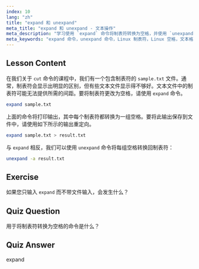 ```yaml
---
index: 10
lang: "zh"
title: "expand 和 unexpand"
meta_title: "expand 和 unexpand - 文本操作"
meta_description: "学习使用 `expand` 命令将制表符转换为空格，并使用 `unexpand` 命令将空格转换为制表符。通过本 Linux 教程改进文本文件格式。"
meta_keywords: "expand 命令，unexpand 命令，Linux 制表符，Linux 空格，文本格式化，Linux 教程，Linux 初学者，Linux 指南"
---
```


## Lesson Content

在我们关于 `cut` 命令的课程中，我们有一个包含制表符的 `sample.txt` 文件。通常，制表符会显示出明显的区别，但有些文本文件显示得不够好。文本文件中的制表符可能无法提供所需的间距。要将制表符更改为空格，请使用 `expand` 命令。

```bash
expand sample.txt
```

上面的命令将打印输出，其中每个制表符都转换为一组空格。要将此输出保存到文件中，请使用如下所示的输出重定向。

```bash
expand sample.txt > result.txt
```

与 `expand` 相反，我们可以使用 `unexpand` 命令将每组空格转换回制表符：

```bash
unexpand -a result.txt
```

## Exercise

如果您只输入 `expand` 而不带文件输入，会发生什么？

## Quiz Question

用于将制表符转换为空格的命令是什么？

## Quiz Answer

expand
